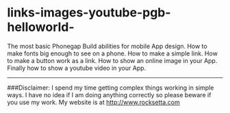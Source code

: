 links-images-youtube-pgb-helloworld-
===================================

The most basic Phonegap Build abilities for mobile App design. How to make fonts big enough to see on a phone. How to make a simple link. How to make a button work as a link. How to show an online image in your App. Finally how to show a youtube video in your App.













************************************************************************************************************

###Disclaimer: I spend my time getting complex things working in simple ways. I have no idea if I am doing anything correctly so please beware if you use my work. My website is at http://www.rocksetta.com
